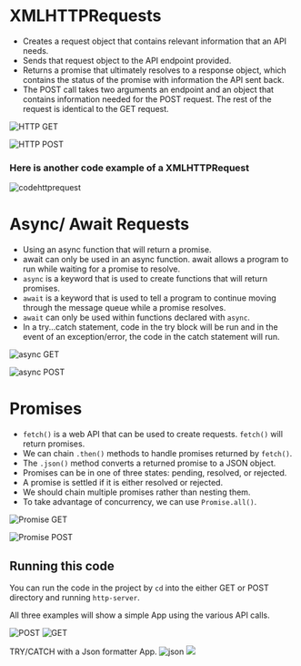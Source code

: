 # XMLHTTPRequests

* Creates a request object that contains relevant information that an API needs.
* Sends that request object to the API endpoint provided.
* Returns a promise that ultimately resolves to a response object, which contains the status of the promise with information the API sent back.
* The POST call takes two arguments an endpoint and an object that contains information needed for the POST request. The rest of the request is identical to the GET request.

![HTTP GET](./images/httprequest%20get.png)

![HTTP POST](./images/httprequest%20post.png)

### Here is another code example of a XMLHTTPRequest

![codehttprequest](./images/httpgetcode.png)


# Async/ Await Requests

* Using an async function that will return a promise.
* await can only be used in an async function. await allows a program to run while waiting for a promise to resolve.
* `async` is a keyword that is used to create functions that will return promises.
* `await` is a keyword that is used to tell a program to continue moving through the message queue while a promise resolves.
* `await` can only be used within functions declared with `async`.
* In a try...catch statement, code in the try block will be run and in the event of an exception/error, the code in the catch statement will run.

![async GET](./images/async:await%20get.png)

![async POST](./images/async:await%20post.png)


# Promises

* `fetch()` is a web API that can be used to create requests. `fetch()` will return promises.
* We can chain `.then()` methods to handle promises returned by `fetch()`.
* The `.json()` method converts a returned promise to a JSON object.
* Promises can be in one of three states: pending, resolved, or rejected.
* A promise is settled if it is either resolved or rejected.
* We should chain multiple promises rather than nesting them.
* To take advantage of concurrency, we can use `Promise.all()`.

![Promise GET](./images/fetch%20get.png)

![Promise POST](./images/fetch%20post.png)

## Running this code

You can run the code in the project by `cd` into the either GET or POST directory and running `http-server`.

All three examples will show a simple App using the various API calls. 

![POST](./images/Screen%20Shot%202020-04-28%20at%205.37.24%20PM.png)  ![GET](./images/Screen%20Shot%202020-04-28%20at%205.36.38%20PM.png)


TRY/CATCH with a Json formatter App.
![json](./images/jsonbefore.png)    ![](./images/jsonafter.png)
